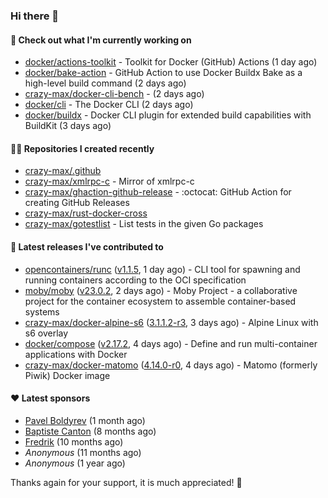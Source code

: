 ### Hi there 👋

#### 👷 Check out what I'm currently working on

- [docker/actions-toolkit](https://github.com/docker/actions-toolkit) - Toolkit for Docker (GitHub) Actions (1 day ago)
- [docker/bake-action](https://github.com/docker/bake-action) - GitHub Action to use Docker Buildx Bake as a high-level build command (2 days ago)
- [crazy-max/docker-cli-bench](https://github.com/crazy-max/docker-cli-bench) -  (2 days ago)
- [docker/cli](https://github.com/docker/cli) - The Docker CLI (2 days ago)
- [docker/buildx](https://github.com/docker/buildx) - Docker CLI plugin for extended build capabilities with BuildKit (3 days ago)

#### 👨‍💻 Repositories I created recently

- [crazy-max/.github](https://github.com/crazy-max/.github)
- [crazy-max/xmlrpc-c](https://github.com/crazy-max/xmlrpc-c) - Mirror of xmlrpc-c
- [crazy-max/ghaction-github-release](https://github.com/crazy-max/ghaction-github-release) - :octocat: GitHub Action for creating GitHub Releases
- [crazy-max/rust-docker-cross](https://github.com/crazy-max/rust-docker-cross)
- [crazy-max/gotestlist](https://github.com/crazy-max/gotestlist) - List tests in the given Go packages

#### 🚀 Latest releases I've contributed to

- [opencontainers/runc](https://github.com/opencontainers/runc) ([v1.1.5](https://github.com/opencontainers/runc/releases/tag/v1.1.5), 1 day ago) - CLI tool for spawning and running containers according to the OCI specification
- [moby/moby](https://github.com/moby/moby) ([v23.0.2](https://github.com/moby/moby/releases/tag/v23.0.2), 2 days ago) - Moby Project - a collaborative project for the container ecosystem to assemble container-based systems
- [crazy-max/docker-alpine-s6](https://github.com/crazy-max/docker-alpine-s6) ([3.1.1.2-r3](https://github.com/crazy-max/docker-alpine-s6/releases/tag/3.1.1.2-r3), 3 days ago) - Alpine Linux with s6 overlay
- [docker/compose](https://github.com/docker/compose) ([v2.17.2](https://github.com/docker/compose/releases/tag/v2.17.2), 4 days ago) - Define and run multi-container applications with Docker
- [crazy-max/docker-matomo](https://github.com/crazy-max/docker-matomo) ([4.14.0-r0](https://github.com/crazy-max/docker-matomo/releases/tag/4.14.0-r0), 4 days ago) - Matomo (formerly Piwik) Docker image

#### ❤️ Latest sponsors
- [Pavel Boldyrev](https://github.com/bpg) (1 month ago)
- [Baptiste Canton](https://github.com/batmac) (8 months ago)
- [Fredrik](https://github.com/fredrikscode) (10 months ago)
- _Anonymous_ (11 months ago)
- _Anonymous_ (1 year ago)

Thanks again for your support, it is much appreciated! 🙏
